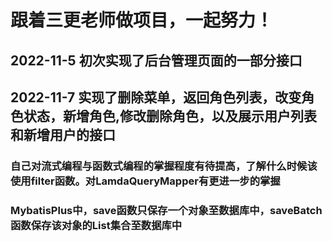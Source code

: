 # 跟着三更老师做项目，一起努力！

## 2022-11-5 初次实现了后台管理页面的一部分接口
## 2022-11-7 实现了删除菜单，返回角色列表，改变角色状态，新增角色,修改删除角色，以及展示用户列表和新增用户的接口
### 自己对流式编程与函数式编程的掌握程度有待提高，了解什么时候该使用filter函数。对LamdaQueryMapper有更进一步的掌握
### MybatisPlus中，save函数只保存一个对象至数据库中，saveBatch函数保存该对象的List集合至数据库中
